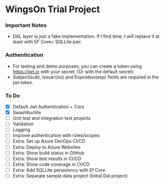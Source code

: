 # WingsOn Trial Project

### Important Notes
* DAL layer is just a fake implementation. If I find time; I will replace it at least with EF Core+ SQLLite pair.

### Authentication

* For testing and demo purposes, you can create a token using <https://jwt.io> with your secret. (Or with the default secret)
* Subject(sub), Issuer(iss) and Expiration(exp) fields are required in the jwt token.

### To Do

- [x] Default Jwt Authentication + Cors
- [x] Swashbuckle
- [ ] Unit test and integration test projects
- [ ] Validation 
- [ ] Logging
- [ ] Improve authentication with roles/scopes
- [ ] Extra: Set up Azure DevOps CI/CD
- [ ] Extra: Deploy to Azure Websites
- [ ] Extra: Show build status in GitHub
- [ ] Extra: Show test results in CI/CD
- [ ] Extra: Show code coverage in CI/CD
- [ ] Extra: Add SQLLite persistency with Ef Core
- [ ] Extra: Separate sample data project (Initial Dal project)
